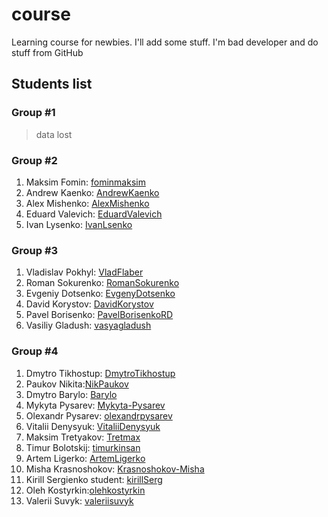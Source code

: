 # course

Learning course for newbies. I'll add some stuff. I'm bad developer and do stuff from GitHub

## Students list

### Group #1

> data lost

### Group #2

1. Maksim Fomin: [fominmaksim](https://github.com/fominmaksim)
2. Andrew Kaenko: [AndrewKaenko](https://github.com/AndrewKaenko)
3. Alex Mishenko: [AlexMishenko](https://github.com/AlexMishenko)
4. Eduard Valevich: [EduardValevich](https://github.com/EduardValevich)
5. Ivan Lysenko: [IvanLsenko](https://github.com/IvanLsenko)

### Group #3

1. Vladislav Pokhyl: [VladFlaber](https://github.com/VladFlaber)
2. Roman Sokurenko: [RomanSokurenko](https://github.com/RomanSokurenko)
3. Evgeniy Dotsenko: [EvgenyDotsenko](https://github.com/EvgenyDotsenko)
4. David Korystov: [DavidKorystov](https://github.com/DavidKorystov)
5. Pavel Borisenko: [PavelBorisenkoRD](https://github.com/PavelBorisenkoRD)
6. Vasiliy Gladush: [vasyagladush](https://github.com/vasyagladush)

### Group #4

1. Dmytro Tikhostup: [DmytroTikhostup](https://github.com/DmytroTikhostup)
2. Paukov Nikita:[NikPaukov](https://github.com/NikPaukov)
3. Dmytro Barylo: [Barylo](https://github.com/Barylo)
4. Mykyta Pysarev: [Mykyta-Pysarev](https://github.com/Mykyta-Pysarev)
5. Olexandr Pysarev: [olexandrpysarev](https://github.com/olexandrpysarev)
6. Vitalii Denysyuk: [VitaliiDenysyuk](https://github.com/VitaliiDenysyuk)
7. Maksim Tretyakov: [Tretmax](https://github.com/Tretmax)
8. Timur Bolotskij: [timurkinsan](https://github.com/timurkinsan)
9. Artem Ligerko: [ArtemLigerko](https://github.com/ArtemLigerko)
10. Misha Krasnoshokov: [Krasnoshokov-Misha](https://github.com/Krasnoshokov-Misha)
11. Kirill Sergienko student: [kirillSerg](https://github.com/KirillSerg)
12. Oleh Kostyrkin:[olehkostyrkin](https://github.com/olehkostyrkin)
13. Valerii Suvyk: [valeriisuvyk](https://github.com/valeriisuvyk)
